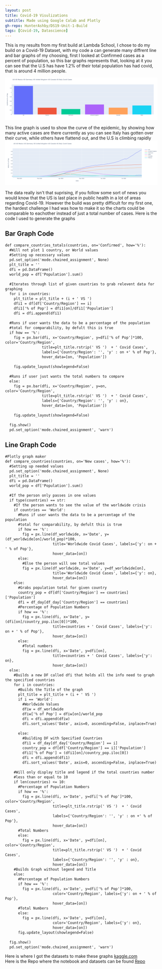 ```yaml
---
layout: post
title: Covid-19 Visulizations
subtitle: Made using Google Colab and Plotly
gh-repo: HunterAshby/DS19-Unit-1-Build
tags: [Covid-19, Datascience]
---
```


This is my results from my first build at Lambda School, I chose to do my build on a Covid-19 Dataset, with my code a can generate many diffrent line and bar graphs of my choosing, first I looked at Confirmed cases as a percent of population, so this bar graphs represents that, looking at it you can see that the U.S has have 1.2% of their total population has had covid, that is around 4 million people.

![Bar Graph](https://raw.githubusercontent.com/HunterAshby/DS19-Unit-1-Build/master/Graphs/Bar%20Graph.png)

This line graph is used to show the curve of the epidemic, by showing how many active cases are there currently as you can see Italy has gotten over their curve, while others have flattend out, and the U.S is climbing rapidly
![Line Graph](https://raw.githubusercontent.com/HunterAshby/DS19-Unit-1-Build/master/Graphs/Line%20Graph.png)

The data really isn't that suprising, if you follow some sort of news you would know that the US is last place in public health in a lot of areas regarding Covid-19.
However the build was pretty difficult for my first one, the hardest challenge I had was how to make it so the charts could be comparable to eachother instead of just a total 
number of cases.
Here is the code I used to generate the graphs


## Bar Graph Code


~~~
def compare_countries_totals(countries, on='Confirmed', how='%'):
  #Will not plot 1 country, or World values
  #Setting up necessary values
  pd.set_option('mode.chained_assignment', None)
  plt_title = ''
  dfi = pd.DataFrame()
  world_pop = df['Population'].sum()

  #Iterates through list of given countries to grab relevent data for graphing
  for i in countries:
    plt_title = plt_title + (i + ' VS ')
    dfi1 = df[df['Country/Region'] == i]
    dfi1['% of Pop'] = dfi1[on]/dfi1['Population']
    dfi = dfi.append(dfi1)

  #Runs if user wants the data to be a percentage of the population 
  #total for comparability, by defult this is true
  if how == '%':
    fig = px.bar(dfi, x='Country/Region', y=dfi['% of Pop']*100, color='Country/Region', 
                 title=plt_title.rstrip(' VS ')  + ' Covid Cases', 
                 labels={'Country/Region': '', 'y' : on +' % of Pop'}, 
                 hover_data=[on, 'Population'])
                 
    fig.update_layout(showlegend=False)

  #Runs if user just wants the total numbers to compare
  else:
    fig = px.bar(dfi, x='Country/Region', y=on, color='Country/Region',
                 title=plt_title.rstrip(' VS ')  + ' Covid Cases', 
                 labels={'Country/Region': '', 'y' : on}, 
                 hover_data=[on, 'Population'])
    
    fig.update_layout(showlegend=False)

  fig.show()
  pd.set_option('mode.chained_assignment', 'warn')
~~~


## Line Graph Code


~~~
#Plotly graph maker
def compare_countries(countries, on='New cases', how='%'):
  #Setting up needed values
  pd.set_option('mode.chained_assignment', None)
  plt_title = ''
  dfi = pd.DataFrame()
  world_pop = df['Population'].sum()
  
  #If the person only passes in one values
  if type(countries) == str:
    #If the person wants to see the value of the worldwide crisis
    if countries == 'World':
      #Runs if user wants the data to be a percentage of the population 
      #total for comparability, by defult this is true
      if how == '%':
        fig = px.line(df_worldwide, x='Date', y=(df_worldwide[on]/world_pop)*100,
                      title='Worldwide Covid Cases', labels={'y': on + ' % of Pop'}, 
                      hover_data=[on])
      else:
        #Else the person will see total values
        fig = px.line(df_worldwide, x='Date', y=df_worldwide[on],
                      title='Worldwide Covid Cases', labels={'y': on}, 
                      hover_data=[on])
    else:
      #Grabs population total for given country
      country_pop = df[df['Country/Region'] == countries]['Population']
      dfi = df_day[df_day['Country/Region'] == countries]
      #Percentage of Population Numbers
      if how == '%':
        fig = px.line(dfi, x='Date', y=(dfi[on]/country_pop.iloc[0])*100,
                      title=countries + ' Covid Cases', labels={'y': on + ' % of Pop'}, 
                      hover_data=[on])
      else:
        #Total numbers
        fig = px.line(dfi, x='Date', y=dfi[on],
                      title=countries + ' Covid Cases', labels={'y': on}, 
                      hover_data=[on])
  else:
    #Builds a new DF called dfi that holds all the info need to graph the specified countries
    for i in countries:
      #Builds the Title of the graph
      plt_title = plt_title + (i + ' VS ') 
      if i == 'World':
        #Worldwide Values
        dfiw = df_worldwide
        dfiw['% of Pop'] = dfiw[on]/world_pop
        dfi = dfi.append(dfiw)
        dfi.sort_values('Date', axis=0, ascending=False, inplace=True)

      else:
        #Building DF with Specified Countries
        dfi1 = df_day[df_day['Country/Region'] == i]
        country_pop = df[df['Country/Region'] == i]['Population']
        dfi1['% of Pop'] = (dfi1[on]/country_pop.iloc[0])
        dfi = dfi.append(dfi1)
        dfi.sort_values('Date', axis=0, ascending=False, inplace=True)

    #Will only display title and legend if the total countries number 
    #less than or equal to 10
    if len(countries) <= 10:
      #Percentage of Population Numbers
      if how == '%':
        fig = px.line(dfi, x='Date', y=dfi['% of Pop']*100, color='Country/Region', 
                      title=plt_title.rstrip(' VS ')  + ' Covid Cases', 
                      labels={'Country/Region': '', 'y' : on +' % of Pop'}, 
                      hover_data=[on])
      #Total Numbers
      else:
        fig = px.line(dfi, x='Date', y=dfi[on], color='Country/Region', 
                      title=plt_title.rstrip(' VS ')  + ' Covid Cases', 
                      labels={'Country/Region': '', 'y' : on}, 
                      hover_data=[on])
    #Builds Graph without legend and Title
    else:
      #Percentage of Population Numbers
      if how == '%':
        fig = px.line(dfi, x='Date', y=dfi['% of Pop']*100, 
                      color='Country/Region', labels={'y': on + ' % of Pop'}, 
                      hover_data=[on])
      #Total Numbers
      else:
        fig = px.line(dfi, x='Date', y=dfi[on], 
                      color='Country/Region', labels={'y': on}, 
                      hover_data=[on])
      fig.update_layout(showlegend=False)

  fig.show()
  pd.set_option('mode.chained_assignment', 'warn')
~~~


Here is where I got the datasets to make these graphs
[kaggle.com](https://www.kaggle.com/imdevskp/corona-virus-report)<br/>
Here is the Repo where the notebook and datasets can be found
[Repo](https://github.com/HunterAshby/DS19-Unit-1-Build)
